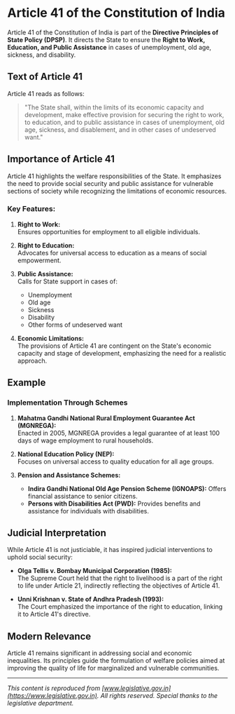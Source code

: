 # Article 41 of the Constitution of India

Article 41 of the Constitution of India is part of the **Directive Principles of State Policy (DPSP)**. It directs the State to ensure the **Right to Work, Education, and Public Assistance** in cases of unemployment, old age, sickness, and disability.

## Text of Article 41

Article 41 reads as follows:

> "The State shall, within the limits of its economic capacity and development, make effective provision for securing the right to work, to education, and to public assistance in cases of unemployment, old age, sickness, and disablement, and in other cases of undeserved want."

## Importance of Article 41

Article 41 highlights the welfare responsibilities of the State. It emphasizes the need to provide social security and public assistance for vulnerable sections of society while recognizing the limitations of economic resources.

### Key Features:

1. **Right to Work:**  
   Ensures opportunities for employment to all eligible individuals.

2. **Right to Education:**  
   Advocates for universal access to education as a means of social empowerment.

3. **Public Assistance:**  
   Calls for State support in cases of:
   - Unemployment
   - Old age
   - Sickness
   - Disability
   - Other forms of undeserved want

4. **Economic Limitations:**  
   The provisions of Article 41 are contingent on the State's economic capacity and stage of development, emphasizing the need for a realistic approach.

## Example

### Implementation Through Schemes

1. **Mahatma Gandhi National Rural Employment Guarantee Act (MGNREGA):**  
   Enacted in 2005, MGNREGA provides a legal guarantee of at least 100 days of wage employment to rural households.

2. **National Education Policy (NEP):**  
   Focuses on universal access to quality education for all age groups.

3. **Pension and Assistance Schemes:**  
   - **Indira Gandhi National Old Age Pension Scheme (IGNOAPS):** Offers financial assistance to senior citizens.
   - **Persons with Disabilities Act (PWD):** Provides benefits and assistance for individuals with disabilities.

## Judicial Interpretation

While Article 41 is not justiciable, it has inspired judicial interventions to uphold social security:

* **Olga Tellis v. Bombay Municipal Corporation (1985):**  
  The Supreme Court held that the right to livelihood is a part of the right to life under Article 21, indirectly reflecting the objectives of Article 41.

* **Unni Krishnan v. State of Andhra Pradesh (1993):**  
  The Court emphasized the importance of the right to education, linking it to Article 41's directive.

## Modern Relevance

Article 41 remains significant in addressing social and economic inequalities. Its principles guide the formulation of welfare policies aimed at improving the quality of life for marginalized and vulnerable communities.

---

*This content is reproduced from [www.legislative.gov.in](https://www.legislative.gov.in). All rights reserved. Special thanks to the legislative department.*

